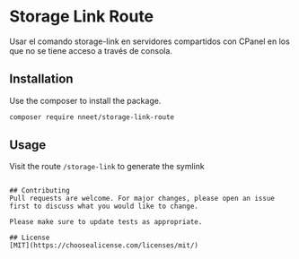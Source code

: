 # Storage Link Route

Usar el comando storage-link en servidores compartidos con CPanel en los que no se tiene acceso a través de consola.

## Installation

Use the composer to install the package.

```bash
composer require nneet/storage-link-route
```

## Usage
Visit the route ```/storage-link``` to generate the symlink
```

## Contributing
Pull requests are welcome. For major changes, please open an issue first to discuss what you would like to change.

Please make sure to update tests as appropriate.

## License
[MIT](https://choosealicense.com/licenses/mit/)
